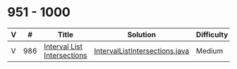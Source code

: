 # 951 - 1000

 V | #  | Title | Solution | Difficulty 
-- | --- | ----- | -------- | ---------- 
V | 986   | [Interval List Intersections][986-link] | [IntervalListIntersections.java][986-solution] | Medium

[986-link]: https://leetcode.com/problems/interval-list-intersections/
[986-solution]: https://github.com/jsong00505/LeetCode/blob/master/Algorithms/src/main/java/medium/i/IntervalListIntersections.java
